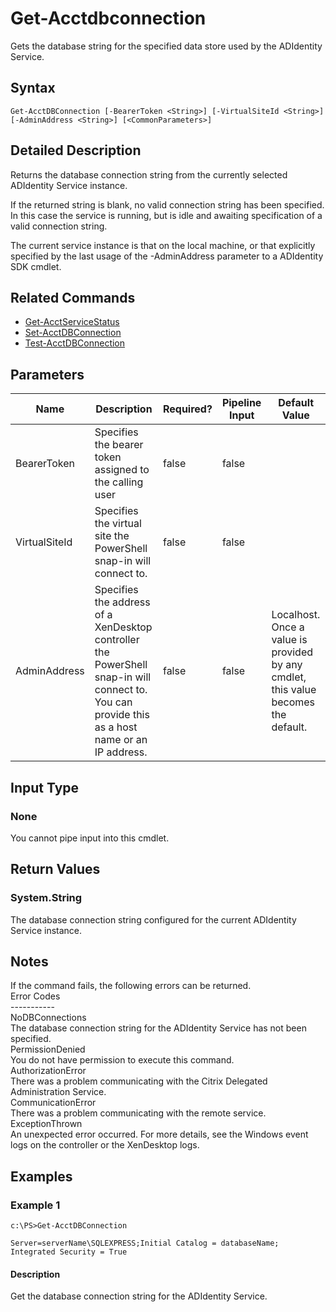 ﻿
# Get-Acctdbconnection
Gets the database string for the specified data store used by the ADIdentity Service.
## Syntax
```
Get-AcctDBConnection [-BearerToken <String>] [-VirtualSiteId <String>] [-AdminAddress <String>] [<CommonParameters>]
```
## Detailed Description
Returns the database connection string from the currently selected ADIdentity Service instance.

If the returned string is blank, no valid connection string has been specified. In this case the service is running, but is idle and awaiting specification of a valid connection string.

The current service instance is that on the local machine, or that explicitly specified by the last usage of the -AdminAddress parameter to a ADIdentity SDK cmdlet.


## Related Commands

* [Get-AcctServiceStatus](./Get-AcctServiceStatus/)
* [Set-AcctDBConnection](./Set-AcctDBConnection/)
* [Test-AcctDBConnection](./Test-AcctDBConnection/)
## Parameters
| Name   | Description | Required? | Pipeline Input | Default Value |
| --- | --- | --- | --- | --- |
| BearerToken | Specifies the bearer token assigned to the calling user | false | false |  |
| VirtualSiteId | Specifies the virtual site the PowerShell snap-in will connect to. | false | false |  |
| AdminAddress | Specifies the address of a XenDesktop controller the PowerShell snap-in will connect to. You can provide this as a host name or an IP address. | false | false | Localhost. Once a value is provided by any cmdlet, this value becomes the default. |

## Input Type

### None
You cannot pipe input into this cmdlet.
## Return Values

### System.String
The database connection string configured for the current ADIdentity Service instance.
## Notes
If the command fails, the following errors can be returned.<br>    Error Codes<br>    -----------<br>    NoDBConnections<br>        The database connection string for the ADIdentity Service has not been specified.<br>    PermissionDenied<br>        You do not have permission to execute this command.<br>    AuthorizationError<br>        There was a problem communicating with the Citrix Delegated Administration Service.<br>    CommunicationError<br>        There was a problem communicating with the remote service.<br>    ExceptionThrown<br>        An unexpected error occurred.  For more details, see the Windows event logs on the controller or the XenDesktop logs.
## Examples

### Example 1
```
c:\PS>Get-AcctDBConnection

Server=serverName\SQLEXPRESS;Initial Catalog = databaseName;  Integrated Security = True
```
#### Description
Get the database connection string for the ADIdentity Service.
